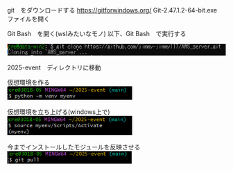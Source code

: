git　をダウンロードする
https://gitforwindows.org/
Git-2.47.1.2-64-bit.exe　ファイルを開く

Git Bash　を開く(wslみたいなモノ)
以下、Git Bash　で実行する

![git cloneの画像](キャプチャ1.PNG "git cloneの画像")

2025-event　ディレクトリに移動

仮想環境を作る  
![仮想環境を作る](キャプチャ12.PNG)  

仮想環境を立ち上げる(windows上で)  
![仮想環境立ち上げ](キャプチャ13.PNG)  

今までインストールしたモジュールを反映させる  
![全てのモジュールをダウンロード](キャプチャ14.PNG)




